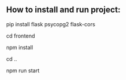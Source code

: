 ## How to install and run project: 
 

pip install flask psycopg2 flask-cors  

cd frontend  

npm install  

cd ..  

npm run start 
 
